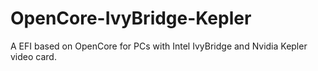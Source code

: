 # OpenCore-IvyBridge-Kepler
A EFI based on OpenCore for PCs with Intel IvyBridge and Nvidia Kepler video card.
